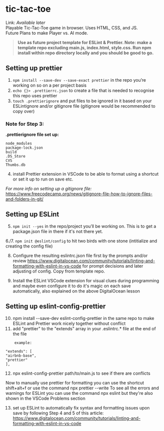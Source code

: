 # tic-tac-toe

Link: _Available later_  
Playable Tic-Tac-Toe game in browser. Uses HTML, CSS, and JS.  
Future Plans to make Player vs. AI mode.

> **Use as future project template for ESLint & Prettier. Note: make a template repo excluding main.js, index.html, style.css. Run npm install within repo directory locally and you should be good to go.**

## Setting up prettier

1. `npm install --save-dev --save-exact prettier` in the repo you’re working on so on a per project basis
2. `echo {}> .prettierrc.json` to create a file that is needed to recognise this repo uses prettier
3. `touch .prettierignore` and put files to be ignored in it based on your ESLintignore and/or gitignore file (gitignore would be recommended to copy over)

### Note for Step 3:

**.prettierignore file set up:**

```
node_modules
package-lock.json
build
.DS_Store
CVS
Thumbs.db
```

4. install Prettier extension in VSCode to be able to format using a shortcut or set it up to run on save etc.

_For more info on setting up a gitignore file:_
https://www.freecodecamp.org/news/gitignore-file-how-to-ignore-files-and-folders-in-git/

## Setting up ESLint

5. `npm init --yes` in the repo/project you’ll be working on. This is to get a package.json file in there if it's not there yet.

6./7. `npm init @eslint/config` to hit two birds with one stone (intitialize and creating the config file)

8. Configure the resulting eslintrc.json file first by the prompts and/or review https://www.digitalocean.com/community/tutorials/linting-and-formatting-with-eslint-in-vs-code for prompt decisions and later adjusting of config. Copy from template repo.

9. Install the ESLint VSCode extension for visual clues during programming and maybe even configure it to do it's magic on each save automatically, also explained on the above DigitalOcean lesson

## Setting up eslint-config-prettier

10. npm install --save-dev eslint-config-prettier in the same repo to make ESLint and Prettier work nicely together without conflict
11. add "prettier" to the "extends" array in your .eslintrc.\* file at the end of the file

```
    example:

"extends": [
"airbnb-base",
"prettier"
],
```

12. npx eslint-config-prettier path/to/main.js to see if there are conflicts

Now to manually use prettier for formatting you can use the shortcut shift+alt+f or use the command npx prettier --write <filename>
To see all the errors and warnings for ESLint you can use the command npx eslint <filename> but they're also shown in the VSCode Problems section

13. set up ESLint to automatically fix syntax and formatting issues upon save by following Step 4 and 5 of this article: https://www.digitalocean.com/community/tutorials/linting-and-formatting-with-eslint-in-vs-code
